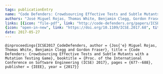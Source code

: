 ```yaml
---
tags: publicationEntry
name: "Code Defenders: Crowdsourcing Effective Tests and Subtle Mutants with a Mutation Testing Game"
authors: "José Miguel Rojas, Thomas White, Benjamin Clegg, Gordon Fraser"
links: [{icon: "file-pdf", link: "http://code-defenders.org/papers/ICSE17_CodeDefendersStudy.pdf", title: "Preprint"}, 
{icon: "open-in-new", link: "https://doi.org/10.1109/ICSE.2017.68", title: "DOI"}]
date: 2017-05-27
---
```

`
@inproceedings{ICSE2017_CodeDefenders, author = {Jos{'e} Miguel Rojas, Thomas White, Benjamin Clegg and Gordon Fraser}, title = {Code Defenders: Crowdsourcing Effective Tests and Subtle Mutants with a Mutation Testing Game}, booktitle = {Proc. of the International Conference on Software Engineering (ICSE) 2017}, pages = {677--688}, publisher = {IEEE}, year = {2017}}
`